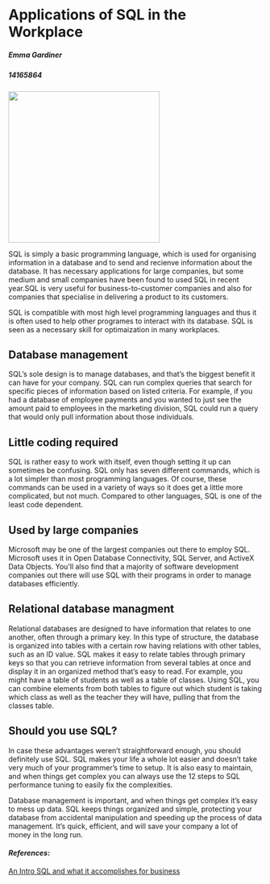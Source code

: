 Applications of SQL in the Workplace
========================================
##### _Emma Gardiner_
##### 14165864
<img src="http://www.iqonlinetraining.com/wp-content/uploads/2016/05/SQL-database-code-Feature_1290x688_MS1-1024x509.jpg" width="300">


SQL is simply a basic programming language, which is used for organising information in a database and to send and recienve information about the database. It has necessary applications for large companies, but some medium and small companies have been found to used SQL in recent year.SQL is very useful for business-to-customer companies and also for companies that specialise in delivering a product to its customers.

SQL is compatible with most high level programming languages and thus it is often used to help other programes to interact with its database. SQL is seen as a necessary skill for optimaization in many workplaces.

Database management
-------------------
SQL’s sole design is to manage databases, and that’s the biggest benefit it can have for your company. SQL can run complex queries that search for specific pieces of information based on listed criteria. For example, if you had a database of employee payments and you wanted to just see the amount paid to employees in the marketing division, SQL could run a query that would only pull information about those individuals.

Little coding required
-----------------------
SQL is rather easy to work with itself, even though setting it up can sometimes be confusing. SQL only has seven different commands, which is a lot simpler than most programming languages. Of course, these commands can be used in a variety of ways so it does get a little more complicated, but not much. Compared to other languages, SQL is one of the least code dependent.

Used by large companies
--------------------------
Microsoft may be one of the largest companies out there to employ SQL. Microsoft uses it in Open Database Connectivity, SQL Server, and ActiveX Data Objects. You’ll also find that a majority of software development companies out there will use SQL with their programs in order to manage databases efficiently.

Relational database managment
------------------------------
Relational databases are designed to have information that relates to one another, often through a primary key. In this type of structure, the database is organized into tables with a certain row having relations with other tables, such as an ID value. SQL makes it easy to relate tables through primary keys so that you can retrieve information from several tables at once and display it in an organized method that’s easy to read. For example, you might have a table of students as well as a table of classes. Using SQL, you can combine elements from both tables to figure out which student is taking which class as well as the teacher they will have, pulling that from the classes table.

Should you use SQL?
-------------------
In case these advantages weren’t straightforward enough, you should definitely use SQL. SQL makes your life a whole lot easier and doesn’t take very much of your programmer’s time to setup. It is also easy to maintain, and when things get complex you can always use the 12 steps to SQL performance tuning to easily fix the complexities.

Database management is important, and when things get complex it’s easy to mess up data. SQL keeps things organized and simple, protecting your database from accidental manipulation and speeding up the process of data management. It’s quick, efficient, and will save your company a lot of money in the long run.



#### *_References_*:
[An Intro SQL and what it accomplishes for business](https://www.itbusiness.ca/)

